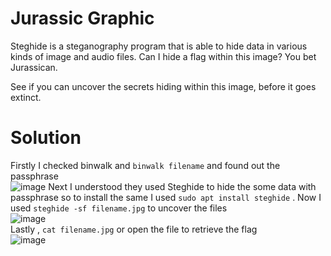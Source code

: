 # Jurassic Graphic
Steghide is a steganography program that is able to hide data in various kinds of image and audio files. Can I hide a flag within this image? You bet Jurassican.

See if you can uncover the secrets hiding within this image, before it goes extinct.
# Solution
Firstly I checked binwalk and `binwalk filename` and found out the passphrase <br>
![image](https://github.com/LAVANYA-PIDIKITI/PECAN-_Main-Prelims/assets/98797256/02fe7569-6af9-4745-9eff-e6131dfb3d1c)
Next I understood they used Steghide to hide the some data with passphrase so to install the same I used `sudo apt install steghide` . Now I used `steghide -sf filename.jpg` to uncover the files<br>
![image](https://github.com/LAVANYA-PIDIKITI/PECAN-_Main-Prelims/assets/98797256/3b90c5c3-fda5-4f20-9e8f-270b4f44d309) <br>
Lastly , `cat filename.jpg` or open the file to retrieve the flag <br>
![image](https://github.com/LAVANYA-PIDIKITI/PECAN-_Main-Prelims/assets/98797256/549dd6df-c208-4ef5-b6d4-2daccf6df09a)




